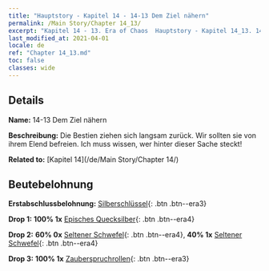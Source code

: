 ```yaml
---
title: "Hauptstory - Kapitel 14 - 14-13 Dem Ziel nähern"
permalink: /Main Story/Chapter 14_13/
excerpt: "Kapitel 14 - 13. Era of Chaos  Hauptstory - Kapitel 14_13. 14-13 Dem Ziel nähern"
last_modified_at: 2021-04-01
locale: de
ref: "Chapter 14_13.md"
toc: false
classes: wide
---
```


## Details

 **Name:** 14-13 Dem Ziel nähern

 **Beschreibung:** Die Bestien ziehen sich langsam zurück. Wir sollten sie von ihrem Elend befreien. Ich muss wissen, wer hinter dieser Sache steckt!

 **Related to:** [Kapitel 14](/de/Main Story/Chapter 14/)

## Beutebelohnung

 **Erstabschlussbelohnung:** [Silberschlüssel](/de/Items/con_693/){: .btn .btn--era3}

 **Drop 1:** **100% 1x** [Episches Quecksilber](/de/Items/mat_49/){: .btn .btn--era4}

 **Drop 2:** **60% 0x** [Seltener Schwefel](/de/Items/mat_43/){: .btn .btn--era4}, **40% 1x** [Seltener Schwefel](/de/Items/mat_43/){: .btn .btn--era4}

 **Drop 3:** **100% 1x** [Zauberspruchrollen](/de/Items/con_694/){: .btn .btn--era3}

